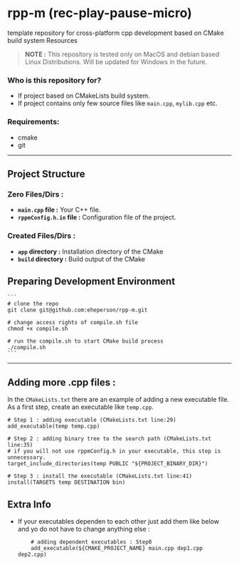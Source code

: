 # rpp-m (rec-play-pause-micro)
 template repository for cross-platform cpp development based on CMake build system Resources

> **NOTE :** This repository is tested only on MacOS and debian based Linux Distributions. Will be updated for Windows in the future.

### Who is this repository for?
* If project based on CMakeLists build system.
* If project contains only few source files like `main.cpp`, `mylib.cpp` etc.

### Requirements:
* cmake
* git


---

## Project Structure
### Zero Files/Dirs :
* **`main.cpp` file :** Your C++ file.
* **`rppmConfig.h.in` file :** Configuration file of the project.


### Created Files/Dirs :
* **`app` directory :** Installation directory of the CMake
* **`build` directory :** Build output of the CMake 

## Preparing Development Environment
    ```
    # clone the repo
    git clone git@github.com:eheperson/rpp-m.git

    # change access rights of compile.sh file
    chmod +x compile.sh

    # run the compile.sh to start CMake build process
    ./compile.sh
    ```

---

## Adding more .cpp files :

In the `CMakeLists.txt` there are an example of adding a new executable file.
As a first step, create an executable like `temp.cpp`.

```
# Step 1 : adding executable (CMakeLists.txt line:29)
add_executable(temp temp.cpp)

# Step 2 : adding binary tree to the search path (CMakeLists.txt line:35)
# if you will not use rppmConfig.h in your executable, this step is unnecessary.
target_include_directories(temp PUBLIC "${PROJECT_BINARY_DIR}") 

# Step 3 : install the executable (CMakeLists.txt line:41)
install(TARGETS temp DESTINATION bin)
```


## Extra Info

* If your executables dependen to each other just add them like below and yo do not have to change anything else : 
    ```
        # adding dependent executables : Step0
        add_executable(${CMAKE_PROJECT_NAME} main.cpp dep1.cpp dep2.cpp)  
    ```
